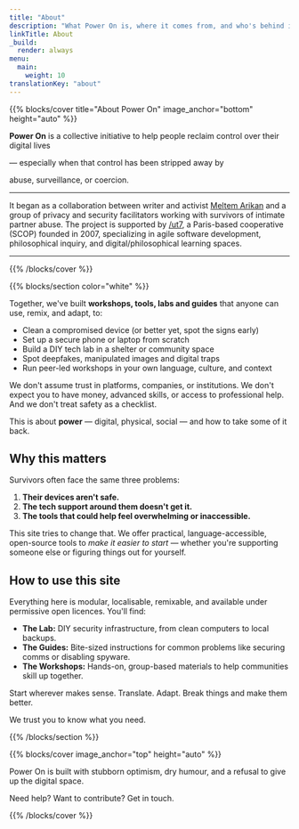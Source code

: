 ```yaml
---
title: "About"
description: "What Power On is, where it comes from, and who's behind it"
linkTitle: About
_build:
  render: always
menu:
  main:
    weight: 10
translationKey: "about"
---
```


{{% blocks/cover title="About Power On" image_anchor="bottom" height="auto" %}}

**Power On** is a collective initiative to help people reclaim control over their digital lives 

— especially when that control has been stripped away by 

abuse, surveillance, or coercion.

----

It began as a collaboration between writer and activist [Meltem Arikan](https://www.meltemarikan.com/) and a group 
of privacy and security facilitators working with survivors of intimate partner abuse. The project is supported by 
[/ut7](https://ut7.fr/), a Paris-based cooperative (SCOP) founded in 2007, specializing in agile software development, 
philosophical inquiry, and digital/philosophical learning spaces.

----

{{% /blocks/cover %}}

{{% blocks/section color="white" %}}

Together, we've built **workshops, tools, labs and guides** that anyone can use, remix, and adapt, to:

- Clean a compromised device (or better yet, spot the signs early)
- Set up a secure phone or laptop from scratch
- Build a DIY tech lab in a shelter or community space
- Spot deepfakes, manipulated images and digital traps
- Run peer-led workshops in your own language, culture, and context

We don't assume trust in platforms, companies, or institutions. We don't expect you to have money, advanced skills, or access to professional help. And we don't treat safety as a checklist.

This is about **power** — digital, physical, social — and how to take some of it back.

## Why this matters

Survivors often face the same three problems:

1. **Their devices aren't safe.**
2. **The tech support around them doesn't get it.**
3. **The tools that could help feel overwhelming or inaccessible.**

This site tries to change that. We offer practical, language-accessible, open-source tools to *make it easier to start* — whether you're supporting someone else or figuring things out for yourself.

## How to use this site

Everything here is modular, localisable, remixable, and available under permissive open licences. You'll find:

- **The Lab:** DIY security infrastructure, from clean computers to local backups.
- **The Guides:** Bite-sized instructions for common problems like securing comms or disabling spyware.
- **The Workshops:** Hands-on, group-based materials to help communities skill up together.

Start wherever makes sense. Translate. Adapt. Break things and make them better.

We trust you to know what you need.

{{% /blocks/section %}}

{{% blocks/cover image_anchor="top" height="auto" %}}

Power On is built with stubborn optimism, dry humour, and a refusal to give up the digital space.

Need help? Want to contribute? Get in touch.

{{% /blocks/cover %}}
